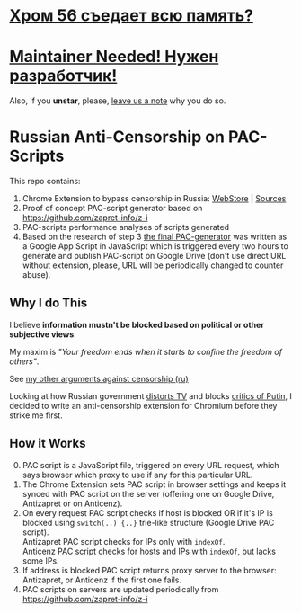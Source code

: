 # [Хром 56 съедает всю память?](https://github.com/anticensorship-russia/chromium-extension/issues/6)

# [Maintainer Needed! Нужен разработчик!](https://github.com/anticensorship-russia/chromium-extension/issues/2)

Also, if you __unstar__, please, [leave us a note](https://github.com/anticensorship-russia/chromium-extension/issues) why you do so.

# Russian Anti-Censorship on PAC-Scripts

This repo contains:

1. Chrome Extension to bypass censorship in Russia:
[WebStore](https://chrome.google.com/webstore/detail/npgcnondjocldhldegnakemclmfkngch)
| [Sources](https://github.com/ilyaigpetrov/anti-censorship-russia/tree/master/extensions/chromium/minimalistic-pac-setter)
2. Proof of concept PAC-script generator based on https://github.com/zapret-info/z-i
3. PAC-scripts performance analyses of scripts generated
4. Based on the research of step 3 [the final PAC-generator][pac-generator] was written as a Google App Script in JavaScript which is triggered every two hours to generate and publish PAC-script on Google Drive (don't use direct URL without extension, please, URL will be periodically changed to counter abuse).

[pac-generator]: https://script.google.com/d/18EG6_pPuSqzJaCU8ePzt_VfbvBI2maBIr5O8EMfktkBd5NNYKv8VvG4Y/edit?usp=sharing

## Why I do This

I believe __information mustn't be blocked based on political or other subjective views__.  

My maxim is _"Your freedom ends when it starts to confine the freedom of others"_.

See [my other arguments against censorship (ru)](https://gist.github.com/ilyaigpetrov/9452b93ef3d7dd3d8cc2)

Looking at how Russian government [distorts TV](https://therussianreader.wordpress.com/2015/11/22/russian-truckers-strike-dagestan/) and blocks [critics of Putin](http://www.reuters.com/article/2014/03/13/us-russia-internet-idUSBREA2C21L20140313),
I decided to write an anti-censorship extension for Chromium before they strike me first.

## How it Works

0. PAC script is a JavaScript file, triggered on every URL request, which says browser which proxy to use if any for this particular URL.
1. The Chrome Extension sets PAC script in browser settings and keeps it synced with PAC script on the server (offering one on Google Drive, Antizapret or on Anticenz).
2. On every request PAC script checks if host is blocked OR if it's IP is blocked using `switch(..) {..}` trie-like structure (Google Drive PAC script).  
Antizapret PAC script checks for IPs only with `indexOf`.  
Anticenz PAC script checks for hosts and IPs with `indexOf`, but lacks some IPs.
3. If address is blocked PAC script returns proxy server to the browser: Antizapret, or Anticenz if the first one fails.
4. PAC scripts on servers are updated periodically from https://github.com/zapret-info/z-i
